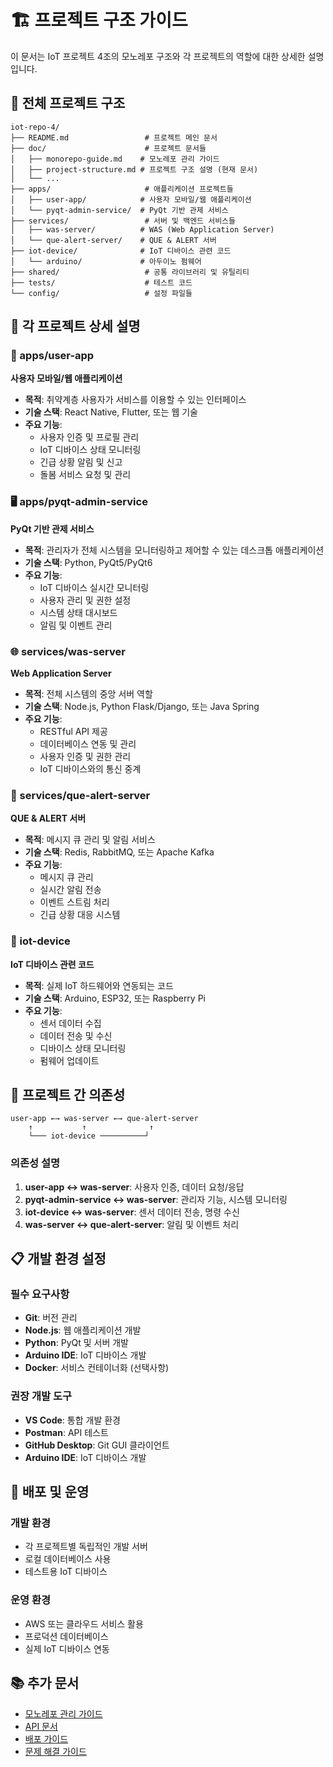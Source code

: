 # 🏗️ 프로젝트 구조 가이드

이 문서는 IoT 프로젝트 4조의 모노레포 구조와 각 프로젝트의 역할에 대한 상세한 설명입니다.

## 📁 전체 프로젝트 구조

```
iot-repo-4/
├── README.md                 # 프로젝트 메인 문서
├── doc/                      # 프로젝트 문서들
│   ├── monorepo-guide.md    # 모노레포 관리 가이드
│   ├── project-structure.md # 프로젝트 구조 설명 (현재 문서)
│   └── ...
├── apps/                     # 애플리케이션 프로젝트들
│   ├── user-app/            # 사용자 모바일/웹 애플리케이션
│   └── pyqt-admin-service/  # PyQt 기반 관제 서비스
├── services/                 # 서버 및 백엔드 서비스들
│   ├── was-server/          # WAS (Web Application Server)
│   └── que-alert-server/    # QUE & ALERT 서버
├── iot-device/              # IoT 디바이스 관련 코드
│   └── arduino/             # 아두이노 펌웨어
├── shared/                   # 공통 라이브러리 및 유틸리티
├── tests/                    # 테스트 코드
└── config/                   # 설정 파일들
```

## 🎯 각 프로젝트 상세 설명

### 📱 apps/user-app
**사용자 모바일/웹 애플리케이션**

- **목적**: 취약계층 사용자가 서비스를 이용할 수 있는 인터페이스
- **기술 스택**: React Native, Flutter, 또는 웹 기술
- **주요 기능**:
  - 사용자 인증 및 프로필 관리
  - IoT 디바이스 상태 모니터링
  - 긴급 상황 알림 및 신고
  - 돌봄 서비스 요청 및 관리

### 🖥️ apps/pyqt-admin-service
**PyQt 기반 관제 서비스**

- **목적**: 관리자가 전체 시스템을 모니터링하고 제어할 수 있는 데스크톱 애플리케이션
- **기술 스택**: Python, PyQt5/PyQt6
- **주요 기능**:
  - IoT 디바이스 실시간 모니터링
  - 사용자 관리 및 권한 설정
  - 시스템 상태 대시보드
  - 알림 및 이벤트 관리

### 🌐 services/was-server
**Web Application Server**

- **목적**: 전체 시스템의 중앙 서버 역할
- **기술 스택**: Node.js, Python Flask/Django, 또는 Java Spring
- **주요 기능**:
  - RESTful API 제공
  - 데이터베이스 연동 및 관리
  - 사용자 인증 및 권한 관리
  - IoT 디바이스와의 통신 중계

### 🔔 services/que-alert-server
**QUE & ALERT 서버**

- **목적**: 메시지 큐 관리 및 알림 서비스
- **기술 스택**: Redis, RabbitMQ, 또는 Apache Kafka
- **주요 기능**:
  - 메시지 큐 관리
  - 실시간 알림 전송
  - 이벤트 스트림 처리
  - 긴급 상황 대응 시스템

### 🔌 iot-device
**IoT 디바이스 관련 코드**

- **목적**: 실제 IoT 하드웨어와 연동되는 코드
- **기술 스택**: Arduino, ESP32, 또는 Raspberry Pi
- **주요 기능**:
  - 센서 데이터 수집
  - 데이터 전송 및 수신
  - 디바이스 상태 모니터링
  - 펌웨어 업데이트

## 🔗 프로젝트 간 의존성

```
user-app ←→ was-server ←→ que-alert-server
    ↑           ↑              ↑
    └─── iot-device ──────────┘
```

### 의존성 설명

1. **user-app ↔ was-server**: 사용자 인증, 데이터 요청/응답
2. **pyqt-admin-service ↔ was-server**: 관리자 기능, 시스템 모니터링
3. **iot-device ↔ was-server**: 센서 데이터 전송, 명령 수신
4. **was-server ↔ que-alert-server**: 알림 및 이벤트 처리

## 📋 개발 환경 설정

### 필수 요구사항

- **Git**: 버전 관리
- **Node.js**: 웹 애플리케이션 개발
- **Python**: PyQt 및 서버 개발
- **Arduino IDE**: IoT 디바이스 개발
- **Docker**: 서비스 컨테이너화 (선택사항)

### 권장 개발 도구

- **VS Code**: 통합 개발 환경
- **Postman**: API 테스트
- **GitHub Desktop**: Git GUI 클라이언트
- **Arduino IDE**: IoT 디바이스 개발

## 🚀 배포 및 운영

### 개발 환경
- 각 프로젝트별 독립적인 개발 서버
- 로컬 데이터베이스 사용
- 테스트용 IoT 디바이스

### 운영 환경
- AWS 또는 클라우드 서비스 활용
- 프로덕션 데이터베이스
- 실제 IoT 디바이스 연동

## 📚 추가 문서

- [모노레포 관리 가이드](./monorepo-guide.md)
- [API 문서](./api-docs.md)
- [배포 가이드](./deployment-guide.md)
- [문제 해결 가이드](./troubleshooting.md)
